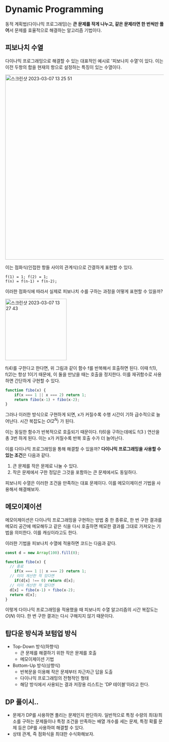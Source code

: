 # Dynamic Programming

동적 계획법(다이나믹 프로그래밍)는 **큰 문제를 작게 나누고, 같은 문제라면 한 번씩만 풀어**서 문제를 효율적으로 해결하는 알고리즘 기법이다. 

## 피보나치 수열

다이나믹 프로그래밍으로 해결할 수 있는 대표적인 예시로 '피보나치 수열'이 있다. 이는 이전 두항의 합을 현재의 항으로 설정하는 특징이 있는 수열이다.

<img width="586" alt="스크린샷 2023-03-07 13 25 51" src="https://user-images.githubusercontent.com/67703882/223320498-cd806197-e69f-43b1-b34f-e4aa6f97b0c4.png">

이는 점화식(인접한 항들 사이의 관계식)으로 간결하게 표현할 수 있다.

```
f(1) = 1; f(2) = 1;
f(n) = f(n-1) + f(n-2);
```

이러한 점화식에 따라서 실제로 피보나치 수를 구하는 과정을 어떻게 표현할 수 있을까?

<img width="195" alt="스크린샷 2023-03-07 13 27 43" src="https://user-images.githubusercontent.com/67703882/223320745-d810d03e-b51f-485e-9c17-52fb3b8233fe.png">

f(4)를 구한다고 한다면, 위 그림과 같이 함수 f를 반복해서 호출하면 된다. 이때 f(1), f(2)는 항상 1이기 때문에, 이 둘을 만났을 때는 호출을 정지한다. 이를 재귀함수로 사용하면 간단하게 구현할 수 있다.

```js
function fibo(x) {
	if(x === 1 || x === 2) return 1;
	return fibo(x-1) + fibo(x-2);
}
```

그러나 이러한 방식으로 구현하게 되면, x가 커질수록 수행 시간이 기하 급수적으로 늘어난다. 시간 복잡도는 $O(2^N)$ 가 된다. 

이는 동일한 함수가 반복적으로 호출되기 때문이다. f(6)을 구하는데에도 f(3 ) 연산을 총 3번 하게 된다. 이는 x가 커질수록 반복 호출 수가 더 늘어난다. 

이를 다이나믹 프로그래밍을 통해 해결할 수 있을까? **다이나믹 프로그래밍을 사용할 수 있는 조건**은 다음과 같다. 

1. 큰 문제를 작은 문제로 나눌 수 있다.
2. 작은 문제에서 구한 정답은 그것을 포함하는 큰 문제에서도 동일하다.

피보나치 수열은 이러한 조건을 만족하는 대표 문제이다. 이를 메모이제이션 기법을 사용해서 해결해보자. 

## 메모이제이션 

메모이제이션은 다이나믹 프로그래밍을 구현하는 방법 중 한 종류로, 한 번 구한 결과를 메모리 공간에 메모해두고 같은 식을 다시 호출하면 메모한 결과를 그대로 가져오는 기법을 의미한다. 이를 캐싱이라고도 한다. 

이러한 기법을 피보나치 수열에 적용하면 코드는 다음과 같다.

```js
const d = new Array(100).fill(0);

function fibo(x) {
  // 종료
	if(x === 1 || x === 2) return 1;
  // 이미 계산한 적 있다면
	if(d[x] !== 0) return d[x];
  // 이미 계산한 적 없다면
  d[x] = fibo(x-1) + fibo(x-2);
  return d[x];
}
```

이렇게 다이나믹 프로그래밍을 적용했을 때 피보나치 수열 알고리즘의 시간 복잡도는 $O(N)$ 이다. 한 번 구한 결과는 다시 구해지지 않기 때문이다.

## 탑다운 방식과 보텀업 방식

- Top-Down 방식(하향식)
  - 큰 문제를 해결하기 위한 작은 문제를 호출
  - 메모이제이션 기법
- Bottom-Up 방식(상향식)
  - 반복문을 이용해 작은 문제부터 차근차근 답을 도출
  - 다이나믹 프로그래밍의 전형적인 형태
  - 해당 방식에서 사용되는 결과 저장용 리스트는 'DP 테이블'이라고 한다. 



## DP 풀이시..

- 문제가 DP를 사용하면 풀리는 문제인지 판단하자. 일반적으로 특정 수량의 최대/최소를 구하는 문제들이나 특정 조건을 만족하는 배열 개수를 세는 문제, 특정 확률 문제 등은 DP를 사용하여 해결할 수 있다.
- 상태 관계, 즉 점화식을 최대한 수식화해보자.
